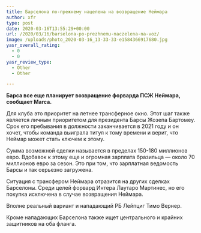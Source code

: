 ```yaml
---
title: Барселона по-прежнему нацелена на возвращение Неймара
author: xfr
type: post
date: 2020-03-16T13:55:29+00:00
url: /2020/03/16/barselona-po-prezhnemu-naczelena-na-voz/
image: /uploads/photo_2020-03-16_13-33-33-e1584366917680.jpg
yasr_overall_rating:
  - 0
  - 0
yasr_review_type:
  - Other
  - Other

---
```

**Барса все еще планирует возвращение форварда ПСЖ Неймара, сообщает Marca.**

Для клуба это приоритет на летнее трансферное окно. Этот шаг также является личным приоритетом для президента Барсы Жозепа Бартомеу. Срок его пребывания в должности заканчивается в 2021 году и он хочет, чтобы команда выиграла титул к тому времени и верит, что Неймар может стать ключем к этому.

Сумма возможной сделки называется в пределах 150-180 миллионов евро. Вдобавок к этому еще и огромная зарплата бразильца &#8212; около 70 миллионов евро за сезон. Это при том, что зарплатная ведомость Барсы и так серьезно загружена.

Ситуация с трансфером Неймара отразится на других сделках Барселоны. Среди целей форвард Интера Лаутаро Мартинес, но его покупка исключена в случае возвращения Неймара.

Вполне реальный вариант и нападающий РБ Лейпциг Тимо Вернер.

Кроме нападающих Барселона также ищет центрального и крайних защитников на оба фланга.
